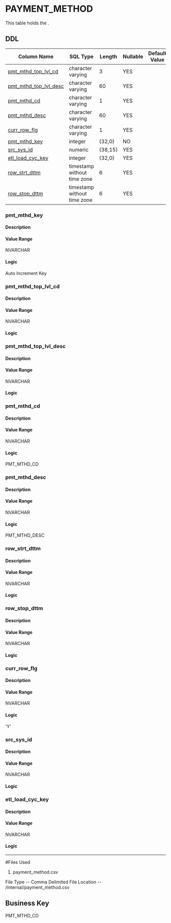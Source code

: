 # PAYMENT_METHOD

This table holds the .
## DDL

|Column Name |SQL Type |Length |Nullable |Default Value |PK |
|---        |---     |---   |---   |--- |--- |
|[pmt_mthd_top_lvl_cd](#pmt_mthd_top_lvl_cd)|character varying|3|YES||NO
|[pmt_mthd_top_lvl_desc](#pmt_mthd_top_lvl_desc)|character varying|60|YES||NO
|[pmt_mthd_cd](#pmt_mthd_cd)|character varying|1|YES||NO
|[pmt_mthd_desc](#pmt_mthd_desc)|character varying|60|YES||NO
|[curr_row_flg](#curr_row_flg)|character varying|1|YES||NO
|[pmt_mthd_key](#pmt_mthd_key)|integer|(32,0)|NO||YES
|[src_sys_id](#src_sys_id)|numeric|(38,15)|YES||NO
|[etl_load_cyc_key](#etl_load_cyc_key)|integer|(32,0)|YES||NO
|[row_strt_dttm](#row_strt_dttm)|timestamp without time zone|6|YES||NO
|[row_stop_dttm](#row_stop_dttm)|timestamp without time zone|6|YES||NO
### pmt_mthd_key
#### Description

#### Value Range

NVARCHAR

#### Logic

Auto Increment Key


### pmt_mthd_top_lvl_cd
#### Description



#### Value Range

NVARCHAR

#### Logic





### pmt_mthd_top_lvl_desc
#### Description



#### Value Range

NVARCHAR

#### Logic





### pmt_mthd_cd
#### Description



#### Value Range

NVARCHAR

#### Logic

PMT_MTHD_CD


### pmt_mthd_desc
#### Description



#### Value Range

NVARCHAR

#### Logic

PMT_MTHD_DESC


### row_strt_dttm
#### Description



#### Value Range

NVARCHAR

#### Logic





### row_stop_dttm
#### Description



#### Value Range

NVARCHAR

#### Logic





### curr_row_flg
#### Description



#### Value Range

NVARCHAR

#### Logic

'Y'



### src_sys_id
#### Description



#### Value Range

NVARCHAR

#### Logic





### etl_load_cyc_key
#### Description



#### Value Range

NVARCHAR

#### Logic


------------------------------------------------------

#Files Used
1. payment_method.csv


File Type -- Comma Delimited
File Location -- /internal/payment_method.csv


## Business Key
PMT_MTHD_CD
